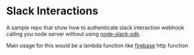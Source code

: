 # Slack Interactions

A sample repo that show how to authenticate slack interaction webhook calling you node server without using [node-slack-sdk](https://github.com/slackapi/node-slack-sdk).

Main usage for this would be a lambda function like [firebase](https://firebase.google.com/docs/functions/http-events) http function
